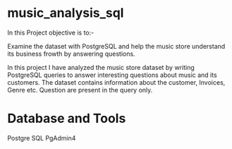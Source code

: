 # music_analysis_sql

In this Project objective is to:-

Examine the dataset with PostgreSQL and help the music store understand its business frowth by answering questions.

In this project I have analyzed the music store dataset by writing PostgreSQL queries to answer interesting questions about music and its customers. The dataset contains information about the customer, Invoices, Genre etc.
Question are present in the query only.

# Database and Tools
Postgre SQL
PgAdmin4
